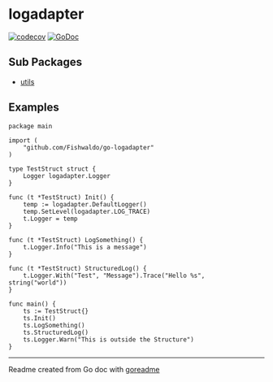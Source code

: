 # logadapter

[![codecov](https://codecov.io/gh/Fishwaldo/go-logadapter/branch/master/graph/badge.svg)](https://codecov.io/gh/Fishwaldo/go-logadapter)
[![GoDoc](https://img.shields.io/badge/pkg.go.dev-doc-blue)](http://pkg.go.dev/github.com/Fishwaldo/go-logadapter)

## Sub Packages

* [utils](./utils)

## Examples

```golang
package main

import (
	"github.com/Fishwaldo/go-logadapter"
)

type TestStruct struct {
	Logger logadapter.Logger
}

func (t *TestStruct) Init() {
	temp := logadapter.DefaultLogger()
	temp.SetLevel(logadapter.LOG_TRACE)
	t.Logger = temp
}

func (t *TestStruct) LogSomething() {
	t.Logger.Info("This is a message")
}

func (t *TestStruct) StructuredLog() {
	t.Logger.With("Test", "Message").Trace("Hello %s", string("world"))
}

func main() {
	ts := TestStruct{}
	ts.Init()
	ts.LogSomething()
	ts.StructuredLog()
	ts.Logger.Warn("This is outside the Structure")
}

```

---
Readme created from Go doc with [goreadme](https://github.com/posener/goreadme)
